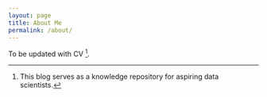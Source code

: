 ```yaml
---
layout: page
title: About Me
permalink: /about/
---
```


To be updated with CV [^1].



[^1]:This blog serves as a knowledge repository for aspiring data scientists.
